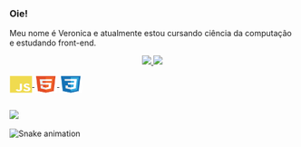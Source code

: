 ### Oie!

Meu nome é Veronica e atualmente estou cursando ciência da computação e estudando front-end.

<div align="center">
  <a href="https://github.com/veronicanbr">
  <img height="180em" src="https://github-readme-stats.vercel.app/api?username=veronicanbr&show_icons=true&theme=dracula&include_all_commits=true&count_private=true"/>
  <img height="180em" src="https://github-readme-stats.vercel.app/api/top-langs/?username=veronicanbr&layout=compact&langs_count=7&theme=dracula"/>
</div>

<div style="display: inline_block"><br>
  <img align="center" alt="Rafa-Js" height="30" width="40" src="https://raw.githubusercontent.com/devicons/devicon/master/icons/javascript/javascript-plain.svg">
  <img align="center" alt="Rafa-HTML" height="30" width="40" src="https://raw.githubusercontent.com/devicons/devicon/master/icons/html5/html5-original.svg">
  <img align="center" alt="Rafa-CSS" height="30" width="40" src="https://raw.githubusercontent.com/devicons/devicon/master/icons/css3/css3-original.svg">
</div>

##

<div>
 <a href="https://www.linkedin.com/in/veronica-nogueira-1379231b7/" target="_blank"><img src="https://img.shields.io/badge/-LinkedIn-%230077B5?style=for-the-badge&logo=linkedin&logoColor=white" target="_blank"></a>
</div> 

![Snake animation](https://github.com/veronicanbr/veronicanbr/blob/output/github-contribution-grid-snake.svg)
